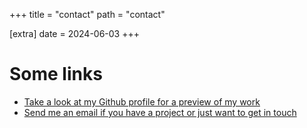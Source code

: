+++
title = "contact"
path = "contact"

[extra]
date = 2024-06-03
+++

# Some links

- [Take a look at my Github profile for a preview of my work](https://github.com/SSebigo)
- [Send me an email if you have a project or just want to get in touch](mailto:ssebigo@duck.com)